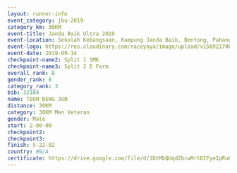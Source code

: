 ```yaml
---
layout: runner-info 
event_category: jbu-2019 
category_km: 30KM 
event-title: Janda Baik Ultra 2019 
event-location: Sekolah Kebangsaan, Kampung Janda Baik, Bentong, Pahang, Malaysia 
event-logo: https://res.cloudinary.com/raceyaya/image/upload/v1569217009/logo/janda-baik_vch1pc.jpg 
event-date: 2019-09-14 
checkpoint-name2: Split 1 SMK 
checkpoint-name3: Split 2 E Farm 
overall_rank: 8
gender_rank: 8
category_rank: 3
bib: 32104
name: TEOH BENG JUN
distance: 30KM
category: 30KM Men Veteran
gender: Male
start: 2-00-00
checkpoint2: 
checkpoint3: 
finish: 5-22-02
country: #N/A
certificate: https://drive.google.com/file/d/1DtMbQUqdZbcwMrtDIFyeIpRu6XE7pVqN/view?usp=sharing
---
```

